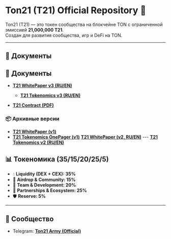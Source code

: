 # Ton21 (T21) Official Repository 🚀

Ton21 (T21) — это токен сообщества на блокчейне TON с ограниченной эмиссией **21,000,000 T21**.  
Создан для развития сообщества, игр и DeFi на TON.

---

## 📄 Документы

  ## 📑 Документы

- **[T21 WhitePaper v3 (RU/EN)](T21_WhitePaper_v3_polished.md)**

   - **[T21 Tokenomics v3 (RU/EN)](T21_Tokenomics_v3.md)**  


- **[T21 Contract (PDF)](./Ton21_Contract.pdf)**

### 📦 Архивные версии
- **[T21 WhitePaper (v1)](./T21_WhitePaper_v1.pdf)**
- **[T21 Tokenomics OnePager (v1)](./T21_WhitePaper_RU_OnePage_v1.pdf)**
 **[T21 WhitePaper (v2, RU/EN)](./T21_WhitePaper_v2.pdf)**
--- **[T21 Tokenomics v2 (RU/EN)](./T21_Tokenomics_v2.md)**

## 📊 Токеномика (35/15/20/25/5)

- 💧 **Liquidity (DEX + CEX): 35%**
- 🎁 **Airdrop & Community: 15%**
- 👥 **Team & Development: 20%**
- 🌱 **Partnerships & Ecosystem: 25%**
- 🛡 **Reserve: 5%**

---

## 📣 Сообщество

- Telegram: **[Ton21 Army (Official)](https://t.me/Ton21_Army)**

